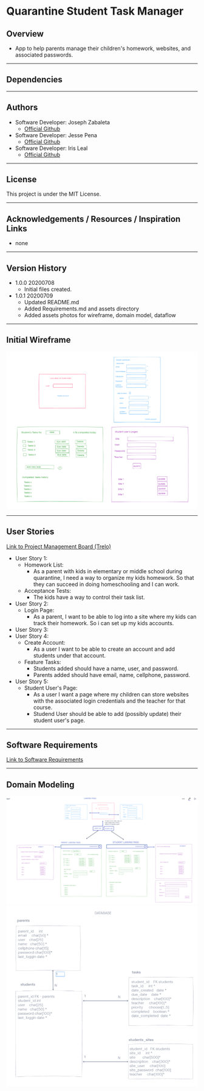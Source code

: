 # Quarantine Student Task Manager

## Overview  
* App to help parents manage their children's homework, websites, and associated passwords.

---

## Dependencies  

---

## Authors  
- Software Developer: Joseph Zabaleta
  - [Official Github](https://github.com/joseph-zabaleta)  
- Software Developer: Jesse Pena
  - [Official Github](https://github.com/jpchato)  
- Software Developer: Iris Leal
  - [Official Github](https://github.com/ilealm)  

---

## License  
This project is under the MIT License.

---

## Acknowledgements / Resources / Inspiration Links 
- none

---

## Version History  
- 1.0.0 20200708
  - Initial files created.  
- 1.0.1 20200709  
  - Updated README.md  
  - Added Requirements.md and assets directory  
  - Added assets photos for wireframe, domain model, dataflow  

---
## Initial Wireframe  
![wireframe](./assets/wireframe1.png)  

---
## User Stories  

[Link to Project Management Board (Trelo)](https://trello.com/b/JWcaoKdN/python-final-project)  

- User Story 1: 
  - Homework List:  
    - As a parent with kids in elementary or middle school during quarantine, I need a way to organize my kids homework. So that they can succeed in doing homeschooling and I can work.  
  - Acceptance Tests:  
    - The kids have a way to control their task list.  
- User Story 2:  
  - Login Page:  
    - As a parent, I want to be able to log into a site where my kids can track their homework. So i can set up my kids accounts.    
- User Story 3:  
- User Story 4:  
  - Create Account:  
    - As a user I want to be able to create an account and add students under that account.  
  - Feature Tasks:  
    - Students added should have a name, user, and password.
    - Parents added should have email, name, cellphone, password.  
- User Story 5:  
  - Student User's Page:  
    - As a user I want a page where my children can store websites with the associated login credentials and the teacher for that course.  
    - Studend User should be able to add (possibly update) their student user's page.  


---

## Software Requirements  

[Link to Software Requirements](requirements.md)  

---

## Domain Modeling  
![domain model](assets/dataflow.png) 
![domain model 2](assets/domain_model.png)  